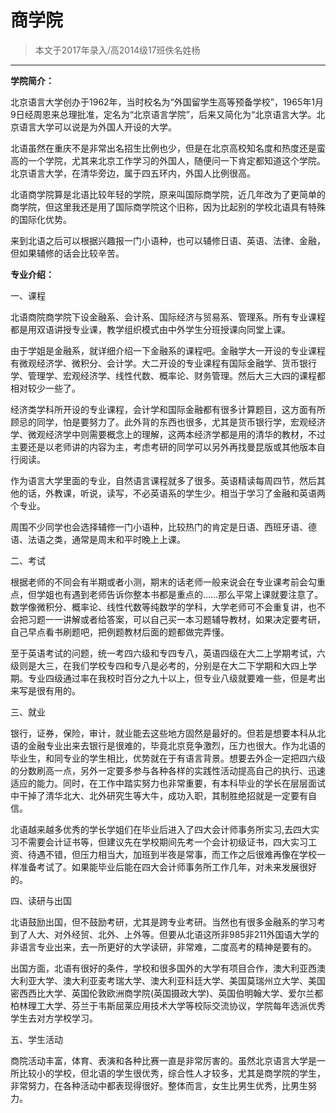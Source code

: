 
# 商学院  

> 本文于2017年录入/高2014级17班佚名姓杨  

****

**学院简介：**

北京语言大学创办于1962年，当时校名为“外国留学生高等预备学校”，1965年1月9日经周恩来总理批准，定名为“北京语言学院”，后来又简化为“北京语言大学。北京语言大学可以说是为外国人开设的大学。

北语虽然在重庆不是非常出名招生比例也少，但是在北京高校知名度和热度还是蛮高的一个学院，尤其来北京工作学习的外国人，随便问一下肯定都知道这个学院。北京语言大学，在清华旁边，属于四五环内，外国人比例很高。

北语商学院算是北语比较年轻的学院，原来叫国际商学院，近几年改为了更简单的商学院，但这里我还是用了国际商学院这个旧称，因为比起别的学校北语具有特殊的国际化优势。

来到北语之后可以根据兴趣报一门小语种，也可以辅修日语、英语、法律、金融，但如果辅修的话会比较辛苦。



**专业介绍：**

一、课程

北语商院商学院下设金融系、会计系、国际经济与贸易系、管理系。所有专业课程都是用双语讲授专业课，教学组织模式由中外学生分班授课向同堂上课。

由于学姐是金融系，就详细介绍一下金融系的课程吧。金融学大一开设的专业课程有微观经济学、微积分、会计学。大二开设的专业课程有国际金融学、货币银行学、管理学、宏观经济学、线性代数、概率论、财务管理。然后大三大四的课程都相对较少一些了。

经济类学科所开设的专业课程，会计学和国际金融都有很多计算题目，这方面有所顾忌的同学，怕是要努力了。此外背的东西也很多，尤其是货币银行学，宏观经济学、微观经济学中则需要概念上的理解，这两本经济学都是用的清华的教材，不过主要还是以老师讲的内容为主，考虑考研的同学可以另外再找曼昆版或其他版本自行阅读。

作为语言大学里面的专业，自然语言课程就多了很多。英语精读每周四节，然后其他的话，外教课，听说，读写，不必英语系的学生少。相当于学习了金融和英语两个专业。

周围不少同学也会选择辅修一门小语种，比较热门的肯定是日语、西班牙语、德语、法语之类，通常是周末和平时晚上上课。



二、考试

根据老师的不同会有半期或者小测，期末的话老师一般来说会在专业课考前会勾重点，但学姐也有遇到老师告诉你整本书都是重点的……那么平常上课就要注意了。数学像微积分、概率论、线性代数等纯数学的学科，大学老师可不会重复讲，也不会把习题一一讲解或者给答案，可以自己买一本习题辅导教材，如果决定要考研，自己早点看书刷题吧，把例题教材后面的题都做完弄懂。

至于英语考试的问题，统一考四六级和专四专八，英语四级在大二上学期考试，六级则是大三，在我们学校专四和专八是必考的，分别是在大二下学期和大四上学期。专业四级通过率在我校时百分之九十以上，但专业八级就要难一些，但是考出来写是很有用的。



三、就业

银行，证券，保险，审计，就业能去这些地方固然是最好的。但若是想要本科从北语的金融专业出来去银行是很难的，毕竟北京竞争激烈，压力也很大。作为北语的毕业生，和同专业的学生相比，优势就在于有语言背景。想要去外企一定把四六级的分数刷高一点，另外一定要多参与各种各样的实践性活动提高自己的执行、迅速适应的能力。同时，在工作中踏实努力也非常重要，有本科毕业的学长在层层面试中干掉了清华北大、北外研究生等大牛，成功入职，其制胜绝招就是一定要有自信。

北语越来越多优秀的学长学姐们在毕业后进入了四大会计师事务所实习,去四大实习不需要会计证书等，但建议先在学校期间先考一个会计初级证书，四大实习工资、待遇不错，但压力相当大，加班到半夜是常事，而工作之后很难再像在学校一样准备考试了。如果能毕业后能在四大会计师事务所工作几年，对未来发展很好的。



四、读研与出国

北语鼓励出国，但不鼓励考研，尤其是跨专业考研。当然也有很多金融系的学习考到了人大、对外经贸、北外、上外等。但要从北语这所非985非211外国语大学的非语言专业出来，去一所更好的大学读研，非常难，二度高考的精神是要有的。

出国方面，北语有很好的条件，学校和很多国外的大学有项目合作，澳大利亚西澳大利亚大学、澳大利亚麦考瑞大学、澳大利亚科廷大学、美国莫瑞州立大学、美国密西西比大学、英国伦敦欧洲商学院(英国摄政大学)、英国伯明翰大学、爱尔兰都柏林理工大学、芬兰于韦斯屈莱应用技术大学等校际交流协议，学院每年选派优秀学生去对方学校学习。



五、学生活动

商院活动丰富，体育、表演和各种比赛一直是非常厉害的。虽然北京语言大学是一所比较小的学校，但北语的学生很优秀，综合性人才较多，尤其是商学院的学生，非常努力，在各种活动中都表现得很好。整体而言，女生比男生优秀，比男生努力。


